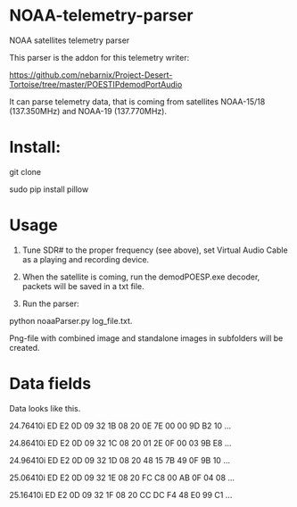 # NOAA-telemetry-parser
NOAA satellites telemetry parser

This parser is the addon for this telemetry writer:

https://github.com/nebarnix/Project-Desert-Tortoise/tree/master/POESTIPdemodPortAudio

It can parse telemetry data, that is coming from satellites NOAA-15/18 (137.350MHz) and NOAA-19 (137.770MHz).

# Install: 

git clone <this url>
  
sudo pip install pillow

# Usage

1) Tune SDR# to the proper frequency (see above), set Virtual Audio Cable as a playing and recording device. 

2) When the satellite is coming, run the demodPOESP.exe decoder, packets will be saved in a txt file. 

3) Run the parser: 

python noaaParser.py log_file.txt. 

Png-file with combined image and standalone images in subfolders will be created.

# Data fields

Data looks like this.

24.76410i ED E2 0D 09 32 1B 08 20 0E 7E 00 00 9D B2 10 ... 

24.86410i ED E2 0D 09 32 1C 08 20 01 2E 0F 00 03 9B E8 ... 

24.96410i ED E2 0D 09 32 1D 08 20 48 15 7B 49 0F 9B 10 ... 

25.06410i ED E2 0D 09 32 1E 08 20 FC C8 00 AB 0F 04 08 ... 

25.16410i ED E2 0D 09 32 1F 08 20 CC DC F4 48 E0 99 C1 ... 


